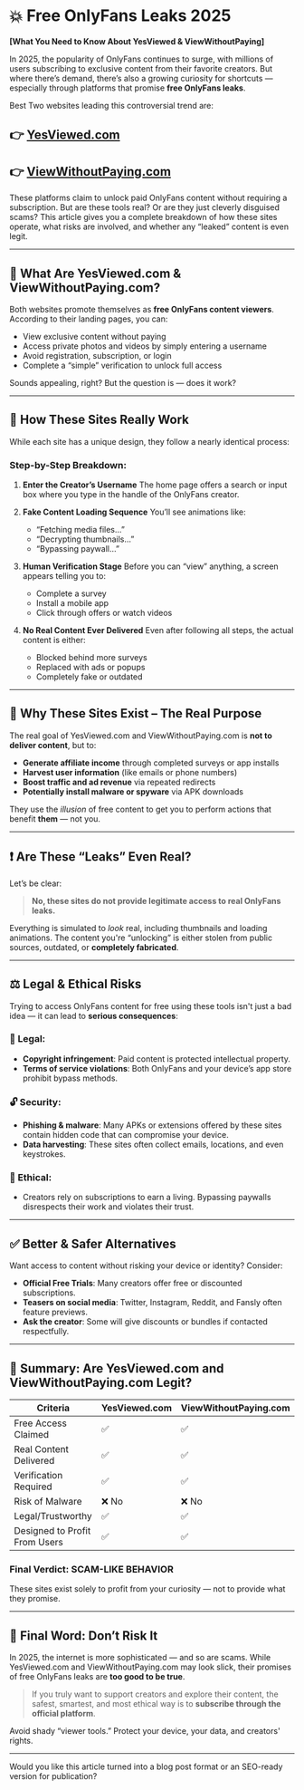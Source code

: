# 💥 Free OnlyFans Leaks 2025 

**\[What You Need to Know About YesViewed & ViewWithoutPaying]**

In 2025, the popularity of OnlyFans continues to surge, with millions of users subscribing to exclusive content from their favorite creators. But where there’s demand, there’s also a growing curiosity for shortcuts — especially through platforms that promise **free OnlyFans leaks**.

Best Two websites leading this controversial trend are:
## 👉 [YesViewed.com](https://yesviewed.com/)
## 👉 [ViewWithoutPaying.com](https://viewwithoutpaying.com/)

These platforms claim to unlock paid OnlyFans content without requiring a subscription. But are these tools real? Or are they just cleverly disguised scams? This article gives you a complete breakdown of how these sites operate, what risks are involved, and whether any “leaked” content is even legit.

---

## 🔎 What Are YesViewed.com & ViewWithoutPaying.com?

Both websites promote themselves as **free OnlyFans content viewers**. According to their landing pages, you can:

* View exclusive content without paying
* Access private photos and videos by simply entering a username
* Avoid registration, subscription, or login
* Complete a “simple” verification to unlock full access

Sounds appealing, right? But the question is — does it work?

---

## 🚧 How These Sites Really Work

While each site has a unique design, they follow a nearly identical process:

### Step-by-Step Breakdown:

1. **Enter the Creator’s Username**
   The home page offers a search or input box where you type in the handle of the OnlyFans creator.

2. **Fake Content Loading Sequence**
   You’ll see animations like:

   * “Fetching media files…”
   * “Decrypting thumbnails…”
   * “Bypassing paywall…”

3. **Human Verification Stage**
   Before you can “view” anything, a screen appears telling you to:

   * Complete a survey
   * Install a mobile app
   * Click through offers or watch videos

4. **No Real Content Ever Delivered**
   Even after following all steps, the actual content is either:

   * Blocked behind more surveys
   * Replaced with ads or popups
   * Completely fake or outdated

---

## 🧠 Why These Sites Exist – The Real Purpose

The real goal of YesViewed.com and ViewWithoutPaying.com is **not to deliver content**, but to:

* **Generate affiliate income** through completed surveys or app installs
* **Harvest user information** (like emails or phone numbers)
* **Boost traffic and ad revenue** via repeated redirects
* **Potentially install malware or spyware** via APK downloads

They use the *illusion* of free content to get you to perform actions that benefit **them** — not you.

---

## ❗ Are These “Leaks” Even Real?

Let’s be clear:

> **No, these sites do not provide legitimate access to real OnlyFans leaks.**

Everything is simulated to *look* real, including thumbnails and loading animations. The content you're “unlocking” is either stolen from public sources, outdated, or **completely fabricated**.

---

## ⚖️ Legal & Ethical Risks

Trying to access OnlyFans content for free using these tools isn't just a bad idea — it can lead to **serious consequences**:

### 🚫 Legal:

* **Copyright infringement**: Paid content is protected intellectual property.
* **Terms of service violations**: Both OnlyFans and your device’s app store prohibit bypass methods.

### 🔓 Security:

* **Phishing & malware**: Many APKs or extensions offered by these sites contain hidden code that can compromise your device.
* **Data harvesting**: These sites often collect emails, locations, and even keystrokes.

### 🤝 Ethical:

* Creators rely on subscriptions to earn a living. Bypassing paywalls disrespects their work and violates their trust.

---

## ✅ Better & Safer Alternatives

Want access to content without risking your device or identity? Consider:

* **Official Free Trials**: Many creators offer free or discounted subscriptions.
* **Teasers on social media**: Twitter, Instagram, Reddit, and Fansly often feature previews.
* **Ask the creator**: Some will give discounts or bundles if contacted respectfully.

---

## 🧾 Summary: Are YesViewed.com and ViewWithoutPaying.com Legit?

| Criteria                      | YesViewed.com | ViewWithoutPaying.com |
| ----------------------------- | ------------- | --------------------- |
| Free Access Claimed           | ✅             | ✅                     |
| Real Content Delivered        | ✅             | ✅                     |
| Verification Required         | ✅             | ✅                     |
| Risk of Malware               | ❌ No          | ❌ No                  |
| Legal/Trustworthy             | ✅             | ✅                     |
| Designed to Profit From Users | ✅             | ✅                     |

### Final Verdict: **SCAM-LIKE BEHAVIOR**

These sites exist solely to profit from your curiosity — not to provide what they promise.

---

## 🔐 Final Word: Don’t Risk It

In 2025, the internet is more sophisticated — and so are scams. While YesViewed.com and ViewWithoutPaying.com may look slick, their promises of free OnlyFans leaks are **too good to be true**.

> If you truly want to support creators and explore their content, the safest, smartest, and most ethical way is to **subscribe through the official platform**.

Avoid shady “viewer tools.” Protect your device, your data, and creators' rights.

---

Would you like this article turned into a blog post format or an SEO-ready version for publication?
